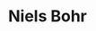 ---
title: "Niels Bohr"
hashtag: "niels-bohr"
born-on: 1885-10-07
died-on: 1962-11-18
layout: hashtag
tags:
  - Danish
  - Physicist
  - Scientist
  - Nobel Prize Winner
  - Human Being
  - dead at the moment
---
